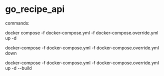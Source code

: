 # go_recipe_api

commands:

docker compose -f docker-compose.yml -f docker-compose.override.yml up -d

docker-compose -f docker-compose.yml -f docker-compose.override.yml down

docker-compose -f docker-compose.yml -f docker-compose.override.yml up -d --build